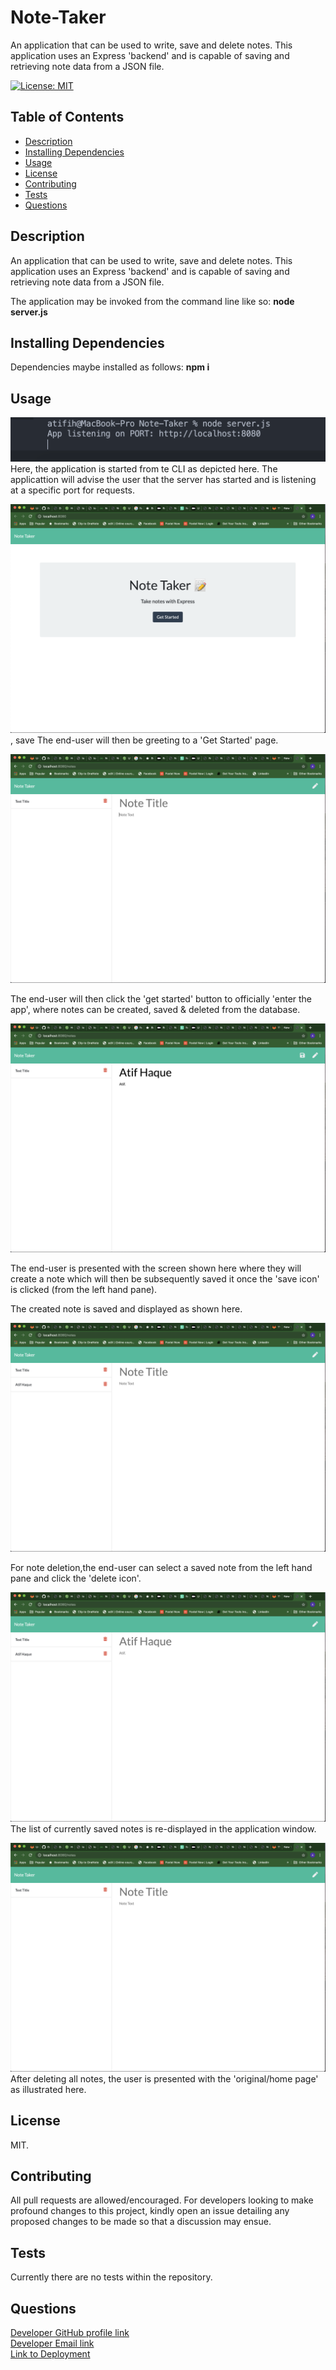 # Note-Taker
An application that can be used to write, save and delete notes. This application uses an Express 'backend' and is capable of saving and retrieving note data from a JSON file.

[![License: MIT](https://img.shields.io/badge/License-MIT-yellow.svg)](https://opensource.org/licenses/MIT)

## Table of Contents
  * [Description](#description)
  * [Installing Dependencies](#installing-dependencies)
  * [Usage](#usage)
  * [License](#license)
  * [Contributing](#contributing)
  * [Tests](#tests)
  * [Questions](#questions)

## Description
An application that can be used to write, save and delete notes. This application uses an Express 'backend' and is capable of saving and retrieving note data from a JSON file.

The application may be invoked from the command line like so:
**node server.js**

## Installing Dependencies
 Dependencies maybe installed as follows:
 **npm i**

## Usage
  
![](images/image1.png)
Here, the application is started from te CLI as depicted  here. The applicattion will advise the user that the server has started and is listening at a specific port for requests.

![](images/image2.png), save
The end-user will then be greeting to a 'Get Started' page.

![](images/image3.png)

The end-user will then click the 'get started' button to officially 'enter the app', where notes can be created, saved & deleted from the database.

![](images/image4.png)

The end-user is presented with the screen shown here where they will create a note which will then be  subsequently saved it once  the 'save icon' is clicked (from the left hand pane).

The created note is saved and displayed  as shown here.

![](images/image5.png)

For note deletion,the end-user can select a saved note from the left hand pane and click the 'delete icon'.

![](images/image6.png)
The list of currently  saved notes is re-displayed in the application window.

![](images/image7.png)
After deleting all notes, the user is presented with the 'original/home page' as illustrated here.

## License
MIT.
 
## Contributing
All pull requests are allowed/encouraged. For developers looking to make profound changes to this project, kindly open an issue detailing any proposed changes to be made so that a discussion may ensue.
 
## Tests
Currently there are no  tests within the repository.


## Questions
[Developer GitHub profile link](https://github.com/atifih)  
[Developer Email link](mailto:atif.haque@gmail.com)  
[Link to Deployment](https://secret-hamlet-01481.herokuapp.com/)

